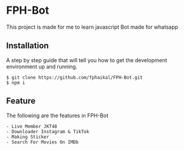 # FPH-Bot
This project is made for me to learn javascript
Bot made for whatsapp

## Installation

A step by step guide that will tell you how to get the development environment up and running.

```
$ git clone https://github.com/fphaikal/FPH-Bot.git
$ npm i
```

## Feature
The following are the features in FPH-Bot

```
- Live Member JKT48
- Downloader Instagram & TikTok
- Making Sticker
- Search For Movies On IMDb
```
